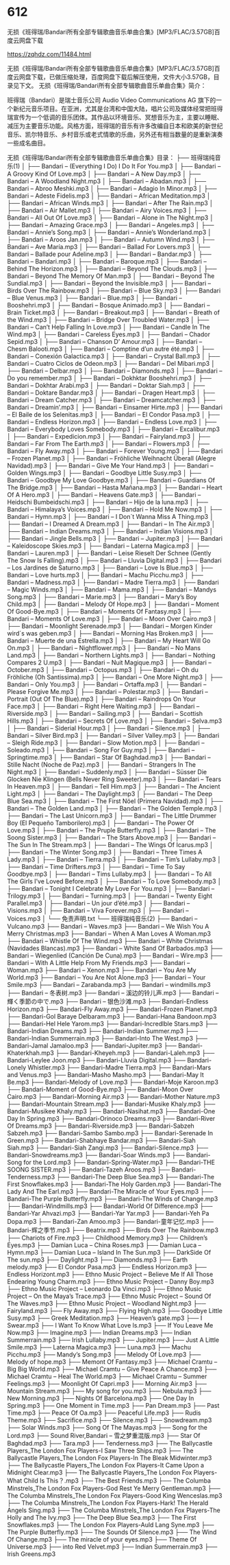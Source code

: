# 612
无损《班得瑞/Bandari所有全部专辑歌曲音乐单曲合集》[MP3/FLAC/3.57GB]百度云网盘下载

https://zqhdz.com/11484.html

无损《班得瑞/Bandari所有全部专辑歌曲音乐单曲合集》[MP3/FLAC/3.57GB]百度云网盘下载，已做压缩处理，百度网盘下载后解压使用，文件大小3.57GB，目录见下文。
无损《班得瑞/Bandari所有全部专辑歌曲音乐单曲合集》简介：

班得瑞（Bandari）是瑞士音乐公司 Audio Video Communications AG 旗下的一个新纪元音乐项目。在亚洲，尤其是台湾和中国大陆，唱片公司及媒体经常把班得瑞宣传为一个低调的音乐团体。其作品以环境音乐、冥想音乐为主，主要以睡眠、减压为主要音乐功能。风格方面，班得瑞的音乐有许多改编自日本和欧美的新世纪音乐、凯尔特音乐、乡村音乐或老式情歌的乐曲，另外还有相当数量的是重新演奏一些成名曲目。

无损《班得瑞/Bandari所有全部专辑歌曲音乐单曲合集》目录：
├── 班得瑞纯音乐(1)
│   ├── Bandari – (Everything I Do) I Do It For You.mp3
│   ├── Bandari – A Groovy Kind Of Love.mp3
│   ├── Bandari – A New Day.mp3
│   ├── Bandari – A Woodland Night.mp3
│   ├── Bandari – Abadan.mp3
│   ├── Bandari – Abroo Meshki.mp3
│   ├── Bandari – Adagio In Minor.mp3
│   ├── Bandari – Adeste Fidelis.mp3
│   ├── Bandari – African Meditation.mp3
│   ├── Bandari – African Winds.mp3
│   ├── Bandari – After The Rain.mp3
│   ├── Bandari – Air Mallet.mp3
│   ├── Bandari – Airy Voices.mp3
│   ├── Bandari – All Out Of Love.mp3
│   ├── Bandari – Alone in The Night.mp3
│   ├── Bandari – Amazing Grace.mp3
│   ├── Bandari – Angeles.mp3
│   ├── Bandari – Annie’s Song.mp3
│   ├── Bandari – Annie’s Wonderland.mp3
│   ├── Bandari – Aroos Jan.mp3
│   ├── Bandari – Autumn Wind.mp3
│   ├── Bandari – Ave María.mp3
│   ├── Bandari – Ballad For Lovers.mp3
│   ├── Bandari – Ballade pour Adeline.mp3
│   ├── Bandari – Bandar.mp3
│   ├── Bandari – Bandari.mp3
│   ├── Bandari – Baroque.mp3
│   ├── Bandari – Behind The Horizon.mp3
│   ├── Bandari – Beyond The Clouds.mp3
│   ├── Bandari – Beyond The Memory Of Man.mp3
│   ├── Bandari – Beyond The Sundial.mp3
│   ├── Bandari – Beyond the Invisible.mp3
│   ├── Bandari – Birds Over The Rainbow.mp3
│   ├── Bandari – Blue Sky.mp3
│   ├── Bandari – Blue Venus.mp3
│   ├── Bandari – Blue.mp3
│   ├── Bandari – Booshehri.mp3
│   ├── Bandari – Bosque Animado.mp3
│   ├── Bandari – Brain Ticket.mp3
│   ├── Bandari – Breakout.mp3
│   ├── Bandari – Breath of the Wind.mp3
│   ├── Bandari – Bridge Over Troubled Water.mp3
│   ├── Bandari – Can’t Help Falling In Love.mp3
│   ├── Bandari – Candle In The Wind.mp3
│   ├── Bandari – Careless Eyes.mp3
│   ├── Bandari – Chador Sepid.mp3
│   ├── Bandari – Chanson D’ Amour.mp3
│   ├── Bandari – Chesm Balooti.mp3
│   ├── Bandari – Comptine d’un autre été.mp3
│   ├── Bandari – Conexión Galactica.mp3
│   ├── Bandari – Crystal Ball.mp3
│   ├── Bandari – Cuatro Ciclos de Odeon.mp3
│   ├── Bandari – Del Mibari.mp3
│   ├── Bandari – Delbar.mp3
│   ├── Bandari – Diamonds.mp3
│   ├── Bandari – Do you remember.mp3
│   ├── Bandari – Dokhktar Booshehri.mp3
│   ├── Bandari – Dokhtar Arabi.mp3
│   ├── Bandari – Doktar Siah.mp3
│   ├── Bandari – Doktare Bandar.mp3
│   ├── Bandari – Dragen Heart.mp3
│   ├── Bandari – Dream Catcher.mp3
│   ├── Bandari – Dreamcatcher.mp3
│   ├── Bandari – Dreamin’.mp3
│   ├── Bandari – Einsamer Hirte.mp3
│   ├── Bandari – El Baile de los Selenitas.mp3
│   ├── Bandari – El Condor Pasa.mp3
│   ├── Bandari – Endless Horizon.mp3
│   ├── Bandari – Endless Love.mp3
│   ├── Bandari – Everybody Loves Somebody.mp3
│   ├── Bandari – Excalibur.mp3
│   ├── Bandari – Expedicion.mp3
│   ├── Bandari – Fairyland.mp3
│   ├── Bandari – Far From The Earth.mp3
│   ├── Bandari – Flowers.mp3
│   ├── Bandari – Fly Away.mp3
│   ├── Bandari – Forever Young.mp3
│   ├── Bandari – Frozen Planet.mp3
│   ├── Bandari – Fröhliche Weihnacht Überall (Alegre Navidad).mp3
│   ├── Bandari – Give Me Your Hand.mp3
│   ├── Bandari – Golden Wings.mp3
│   ├── Bandari – Goodbye Little Susy.mp3
│   ├── Bandari – Goodbye My Love Goodbye.mp3
│   ├── Bandari – Guardians Of The Bridge.mp3
│   ├── Bandari – Hasta Mañana.mp3
│   ├── Bandari – Heart Of A Hero.mp3
│   ├── Bandari – Heavens Gate.mp3
│   ├── Bandari – Heidschi Bumbeidschi.mp3
│   ├── Bandari – Hijo de la luna.mp3
│   ├── Bandari – Himalaya’s Voices.mp3
│   ├── Bandari – Hold Me Now.mp3
│   ├── Bandari – Hymn.mp3
│   ├── Bandari – I Don´t Wanna Miss A Thing.mp3
│   ├── Bandari – I Dreamed A Dream.mp3
│   ├── Bandari – In The Air.mp3
│   ├── Bandari – Indian Dreams.mp3
│   ├── Bandari – Indian Visions.mp3
│   ├── Bandari – Jingle Bells.mp3
│   ├── Bandari – Jupiter.mp3
│   ├── Bandari – Kaleidoscope Skies.mp3
│   ├── Bandari – Laterna Magica.mp3
│   ├── Bandari – Lauren.mp3
│   ├── Bandari – Leise Rieselt Der Schnee (Gently The Snow Is Falling).mp3
│   ├── Bandari – Lluvia Digital.mp3
│   ├── Bandari – Los Jardines de Saturno.mp3
│   ├── Bandari – Love Is Blue.mp3
│   ├── Bandari – Love hurts.mp3
│   ├── Bandari – Machu Picchu.mp3
│   ├── Bandari – Madness.mp3
│   ├── Bandari – Madre Tierra.mp3
│   ├── Bandari – Magic Winds.mp3
│   ├── Bandari – Mama.mp3
│   ├── Bandari – Mandys Song.mp3
│   ├── Bandari – Marie.mp3
│   ├── Bandari – Mary’s Boy Child.mp3
│   ├── Bandari – Melody Of Hope.mp3
│   ├── Bandari – Moment Of Good-Bye.mp3
│   ├── Bandari – Moments Of Fantasy.mp3
│   ├── Bandari – Moments Of Love.mp3
│   ├── Bandari – Moon Over Cairo.mp3
│   ├── Bandari – Moonlight Serenade.mp3
│   ├── Bandari – Morgen Kinder wird´s was geben.mp3
│   ├── Bandari – Morning Has Broken.mp3
│   ├── Bandari – Muerte de una Estrella.mp3
│   ├── Bandari – My Heart Will Go On.mp3
│   ├── Bandari – Nightflower.mp3
│   ├── Bandari – No Mans Land.mp3
│   ├── Bandari – Northern Lights.mp3
│   ├── Bandari – Nothing Compares 2 U.mp3
│   ├── Bandari – Nuit Magique.mp3
│   ├── Bandari – October.mp3
│   ├── Bandari – Octopus.mp3
│   ├── Bandari – Oh du Fröhliche (Oh Santissima).mp3
│   ├── Bandari – One More Night.mp3
│   ├── Bandari – Only You.mp3
│   ├── Bandari – Ortaffa.mp3
│   ├── Bandari – Please Forgive Me.mp3
│   ├── Bandari – Polestar.mp3
│   ├── Bandari – Portrait (Out Of The Blue).mp3
│   ├── Bandari – Raindrops On Your Face.mp3
│   ├── Bandari – Right Here Waiting.mp3
│   ├── Bandari – Riverside.mp3
│   ├── Bandari – Sailing.mp3
│   ├── Bandari – Scottish Hills.mp3
│   ├── Bandari – Secrets Of Love.mp3
│   ├── Bandari – Selva.mp3
│   ├── Bandari – Siderial Hour.mp3
│   ├── Bandari – Silence.mp3
│   ├── Bandari – Silver Bird.mp3
│   ├── Bandari – Silver Valley.mp3
│   ├── Bandari – Sleigh Ride.mp3
│   ├── Bandari – Slow Motion.mp3
│   ├── Bandari – Soleado.mp3
│   ├── Bandari – Song For Guy.mp3
│   ├── Bandari – Springtime.mp3
│   ├── Bandari – Star Of Baghdad.mp3
│   ├── Bandari – Stille Nacht (Noche de Paz).mp3
│   ├── Bandari – Strangers In The Night.mp3
│   ├── Bandari – Suddenly.mp3
│   ├── Bandari – Süsser Die Glocken Nie Klingen (Bells Never Ring Sweeter).mp3
│   ├── Bandari – Tears In Heaven.mp3
│   ├── Bandari – Tell Him.mp3
│   ├── Bandari – The Ancient Light.mp3
│   ├── Bandari – The Daylight.mp3
│   ├── Bandari – The Deep Blue Sea.mp3
│   ├── Bandari – The First Nöel (Primera Navidad).mp3
│   ├── Bandari – The Golden Land.mp3
│   ├── Bandari – The Golden Temple.mp3
│   ├── Bandari – The Last Unicorn.mp3
│   ├── Bandari – The Little Drummer Boy (El Pequeño Tamborilero).mp3
│   ├── Bandari – The Power Of Love.mp3
│   ├── Bandari – The Pruple Butterfly.mp3
│   ├── Bandari – The Soong Sister.mp3
│   ├── Bandari – The Stars Above.mp3
│   ├── Bandari – The Sun In The Stream.mp3
│   ├── Bandari – The Wings Of Icarus.mp3
│   ├── Bandari – The Winter Song.mp3
│   ├── Bandari – Three Times A Lady.mp3
│   ├── Bandari – Tierra.mp3
│   ├── Bandari – Tim’s Lullaby.mp3
│   ├── Bandari – Time Drifters.mp3
│   ├── Bandari – Time To Say Goodbye.mp3
│   ├── Bandari – Tims Lullaby.mp3
│   ├── Bandari – To All The Girls I’ve Loved Before.mp3
│   ├── Bandari – To Love Somebody.mp3
│   ├── Bandari – Tonight I Celebrate My Love For You.mp3
│   ├── Bandari – Trilogy.mp3
│   ├── Bandari – Turning.mp3
│   ├── Bandari – Twenty Eight Parallel.mp3
│   ├── Bandari – Un jour d’été.mp3
│   ├── Bandari – Visions.mp3
│   ├── Bandari – Viva Forever.mp3
│   ├── Bandari – Voices.mp3
│   └── 免责声明.txt
└── 班得瑞纯音乐(2)
    ├── Bandari – Vulcano.mp3
    ├── Bandari – Waves.mp3
    ├── Bandari – We Wish You A Merry Christmas.mp3
    ├── Bandari – When A Man Loves A Woman.mp3
    ├── Bandari – Whistle Of The Wind.mp3
    ├── Bandari – White Christmas (Navidades Blancas).mp3
    ├── Bandari – White Sand Of Barbados.mp3
    ├── Bandari – Wiegenlied (Canción De Cuna).mp3
    ├── Bandari – Wire.mp3
    ├── Bandari – With A Little Help From My Friends.mp3
    ├── Bandari – Woman.mp3
    ├── Bandari – Xenon.mp3
    ├── Bandari – You Are My World.mp3
    ├── Bandari – You Are Not Alone.mp3
    ├── Bandari – Your Smile.mp3
    ├── Bandari – Zarabanda.mp3
    ├── Bandari – windmills.mp3
    ├── Bandari – 冬表树.mp3
    ├── Bandari – 溪边的铃儿声.mp3
    ├── Bandari – 輝く季節の中で.mp3
    ├── Bandari – 银色沙滩.mp3
    ├── Bandari-Endless Horizon.mp3
    ├── Bandari-Fly Away.mp3
    ├── Bandari-Frozen Planet.mp3
    ├── Bandari-Gol Baraye Delbaram.mp3
    ├── Bandari-Hana Bandoon.mp3
    ├── Bandari-Hel Hele Yarom.mp3
    ├── Bandari-Incredlble Stars.mp3
    ├── Bandari-Indian Dreams.mp3
    ├── Bandari-Indian Summer.mp3
    ├── Bandari-Indian Summerrain.mp3
    ├── Bandari-Into The West.mp3
    ├── Bandari-Jamal Jamaloo.mp3
    ├── Bandari-Jupiter.mp3
    ├── Bandari-Khaterkhah.mp3
    ├── Bandari-Kheyeh.mp3
    ├── Bandari-Laleh.mp3
    ├── Bandari-Leylee Joon.mp3
    ├── Bandari-Lluvia Digital.mp3
    ├── Bandari-Lonely Whistler.mp3
    ├── Bandari-Madre Tierra.mp3
    ├── Bandari-Mars and Venus.mp3
    ├── Bandari-Masho Masho.mp3
    ├── Bandari-May It Be.mp3
    ├── Bandari-Melody of Love.mp3
    ├── Bandari-Moje Karoon.mp3
    ├── Bandari-Moment of Good-Bye.mp3
    ├── Bandari-Moon Over Cairo.mp3
    ├── Bandari-Morning Air.mp3
    ├── Bandari-Mother Nature.mp3
    ├── Bandari-Mountain Stream.mp3
    ├── Bandari-Musike Khaly.mp3
    ├── Bandari-Musikee Khaly.mp3
    ├── Bandari-Nasihat.mp3
    ├── Bandari-One Day In Spring.mp3
    ├── Bandari-Orinoco Dreams.mp3
    ├── Bandari-River Of Dreams.mp3
    ├── Bandari-Riverside.mp3
    ├── Bandari-Sabzeh Sabzeh.mp3
    ├── Bandari-Sambo Sambo.mp3
    ├── Bandari-Serenade In Green.mp3
    ├── Bandari-Shabhaye Bandar.mp3
    ├── Bandari-Siah Siah.mp3
    ├── Bandari-Siah Zangi.mp3
    ├── Bandari-Silence.mp3
    ├── Bandari-Snowdreams.mp3
    ├── Bandari-Soar Winds.mp3
    ├── Bandari-Song for the Lord.mp3
    ├── Bandari-Spring-Water.mp3
    ├── Bandari-THE SOONG SISTER.mp3
    ├── Bandari-Tazeh Aroos.mp3
    ├── Bandari-Tenderness.mp3
    ├── Bandari-The Deep Blue Sea.mp3
    ├── Bandari-The First Snowflakes.mp3
    ├── Bandari-The Holy Garden.mp3
    ├── Bandari-The Lady And The Earl.mp3
    ├── Bandari-The Miracle of Your Eyes.mp3
    ├── Bandari-The Purple Butterfly.mp3
    ├── Bandari-The Winds of Change.mp3
    ├── Bandari-Windmills.mp3
    ├── Bandari-World Of Difference.mp3
    ├── Bandari-Yar Ahvazi.mp3
    ├── Bandari-Yar Yar.mp3
    ├── Bandari-Yeh Pa Dopa.mp3
    ├── Bandari-Zan Amoo.mp3
    ├── Bandari-童年记忆.mp3
    ├── Bandari-辉之季节.mp3
    ├── Beatrix.mp3
    ├── Birds Over The Rainbow.mp3
    ├── Chariots of Fire.mp3
    ├── Childhood Memory.mp3
    ├── Children’s Eyes.mp3
    ├── Damian Luca – China Roses.mp3
    ├── Damian Luca – Hymn.mp3
    ├── Damian Luca – Island In The Sun.mp3
    ├── DarkSide Of The sun.mp3
    ├── Daylight.mp3
    ├── Diamonds.mp3
    ├── Earth melody.mp3
    ├── El Condor Pasa.mp3
    ├── Endless Horizon.mp3
    ├── Endless Horizont.mp3
    ├── Ethno Music Project – Believe Me If All Those Endearing Young Charm.mp3
    ├── Ethno Music Project – Danny Boy.mp3
    ├── Ethno Music Project – Leonardo Da Vinci.mp3
    ├── Ethno Music Project – On the Maya’s Trace.mp3
    ├── Ethno Music Project – Sound Of The Waves.mp3
    ├── Ethno Music Project – Woodland Night.mp3
    ├── Fairyland.mp3
    ├── Fly Away.mp3
    ├── Flying High.mp3
    ├── Goodbye Little Susy.mp3
    ├── Greek Meditation.mp3
    ├── Heaven’s gate.mp3
    ├── I Swear.mp3
    ├── I Want To Know What Love ls.mp3
    ├── If You Leave Me Now.mp3
    ├── Imagine.mp3
    ├── Indian Dreams.mp3
    ├── Indian Summerrain.mp3
    ├── Irish Lullaby.mp3
    ├── Jupiter.mp3
    ├── Just A Little Smile.mp3
    ├── Laterna Magica.mp3
    ├── Luna.mp3
    ├── Machu Picchu.mp3
    ├── Mandy’s Song.mp3
    ├── Melody Of Love.mp3
    ├── Melody of hope.mp3
    ├── Memont Of Fantasy.mp3
    ├── Michael Cramtu – Big Big World.mp3
    ├── Michael Cramtu – Give Peace A Chance.mp3
    ├── Michael Cramtu – Heal The World.mp3
    ├── Michael Cramtu – Summer Feelings.mp3
    ├── Moonlight Of Capri.mp3
    ├── Morning Air.mp3
    ├── Mountain Stream.mp3
    ├── My song for you.mp3
    ├── Nebula.mp3
    ├── New Morning.mp3
    ├── Nights Of Barcelona.mp3
    ├── One Day In Spring.mp3
    ├── One Moment in Time.mp3
    ├── Pan Dream.mp3
    ├── Past Time.mp3
    ├── Peace Of Oa.mp3
    ├── Peaceful Life.mp3
    ├── Rudis Theme.mp3
    ├── Sacrifice.mp3
    ├── Silence.mp3
    ├── Snowdream.mp3
    ├── Solar Winds.mp3
    ├── Song Of The Mayas.mp3
    ├── Song for the Lord.mp3
    ├── Sound River,Bandari – 雪之梦重混版.mp3
    ├── Star Of Baghdad.mp3
    ├── Tara.mp3
    ├── Tenderness.mp3
    ├── The Ballycastle Players_The London Fox Players-I Saw Three Ships.mp3
    ├── The Ballycastle Players_The London Fox Players-In The Bleak Midwinter.mp3
    ├── The Ballycastle Players_The London Fox Players-It Came Upon a Midnight Clear.mp3
    ├── The Ballycastle Players_The London Fox Players-What Child Is This？.mp3
    ├── The Best Friends.mp3
    ├── The Columba Minstrels_The London Fox Players-God Rest Ye Merry Gentleman.mp3
    ├── The Columba Minstrels_The London Fox Players-Good King Wenceslas.mp3
    ├── The Columba Minstrels_The London Fox Players-Hark! The Herald Angels Sing.mp3
    ├── The Columba Minstrels_The London Fox Players-The Holly and The Ivy.mp3
    ├── The Deep Blue Sea.mp3
    ├── The First Snowflakes.mp3
    ├── The London Fox Players-Auld Lang Syne.mp3
    ├── The Purple Butterfly.mp3
    ├── The Sounds Of Silence.mp3
    ├── The Wind Of Change.mp3
    ├── The miracle of your eyes.mp3
    ├── Theme Of Universe.mp3
    ├── into Red Velvet.mp3
    ├── lndian Summerrain.mp3
    ├── lrish Greens.mp3
